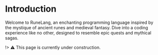 # Introduction

Welcome to RuneLang, an enchanting programming language inspired by the mystique of ancient runes and medieval fantasy. Dive into a coding experience like no other, designed to resemble epic quests and mythical sagas.

!> :warning: This page is currently under construction.
